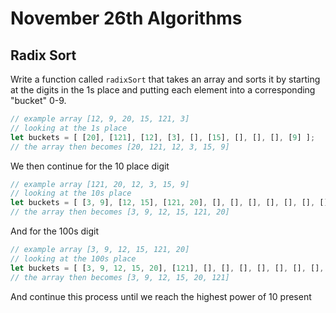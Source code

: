 # November 26th Algorithms

## Radix Sort

Write a function called `radixSort` that takes an array and sorts it by starting at the digits in the 1s place and putting each element into a corresponding "bucket" 0-9.

```js
// example array [12, 9, 20, 15, 121, 3]
// looking at the 1s place
let buckets = [ [20], [121], [12], [3], [], [15], [], [], [], [9] ];
// the array then becomes [20, 121, 12, 3, 15, 9]
```

We then continue for the 10 place digit

```js
// example array [121, 20, 12, 3, 15, 9]
// looking at the 10s place
let buckets = [ [3, 9], [12, 15], [121, 20], [], [], [], [], [], [], [] ];
// the array then becomes [3, 9, 12, 15, 121, 20]
```

And for the 100s digit

```js
// example array [3, 9, 12, 15, 121, 20]
// looking at the 100s place
let buckets = [ [3, 9, 12, 15, 20], [121], [], [], [], [], [], [], [], [] ];
// the array then becomes [3, 9, 12, 15, 20, 121]
```

And continue this process until we reach the highest power of 10 present